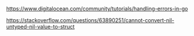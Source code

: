 https://www.digitalocean.com/community/tutorials/handling-errors-in-go

https://stackoverflow.com/questions/63890251/cannot-convert-nil-untyped-nil-value-to-struct
